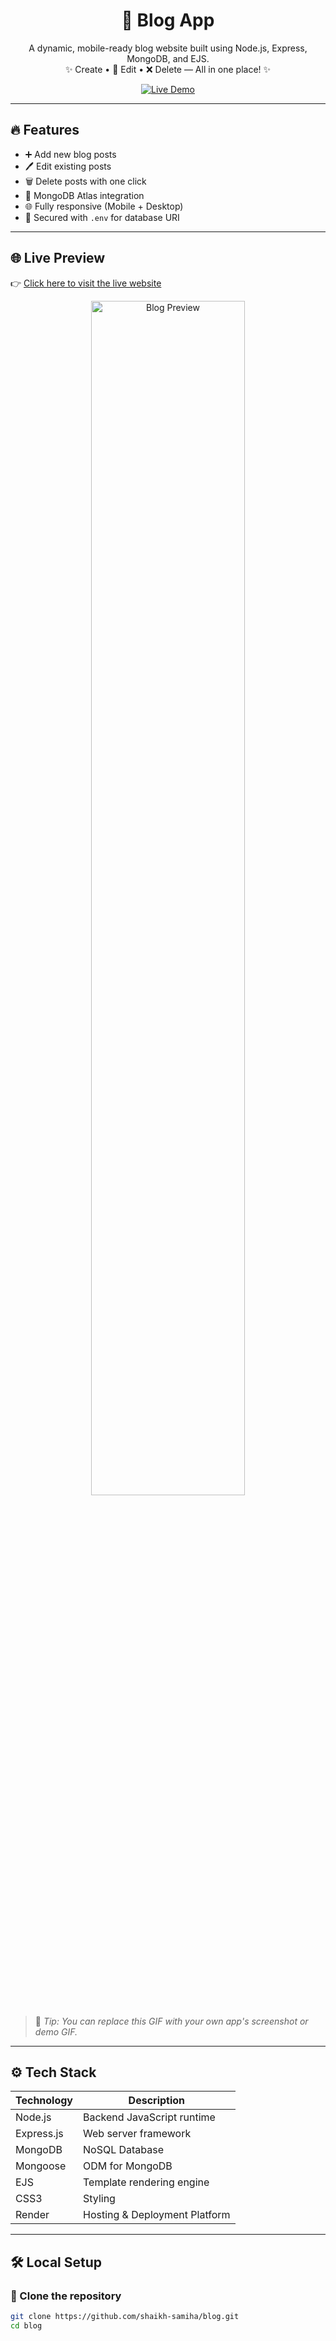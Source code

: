 <h1 align="center">📝 Blog App</h1>

<p align="center">
  A dynamic, mobile-ready blog website built using Node.js, Express, MongoDB, and EJS.<br>
  ✨ Create • 📝 Edit • ❌ Delete — All in one place! ✨
</p>

<p align="center">
  <a href="https://blog-yn5n.onrender.com/" target="_blank">
    <img src="https://img.shields.io/badge/Live-Demo-green?style=for-the-badge&logo=render" alt="Live Demo"/>
  </a>
</p>

---

## 🔥 Features

- ➕ Add new blog posts
- 🖊️ Edit existing posts
- 🗑️ Delete posts with one click
- 💾 MongoDB Atlas integration
- 🌐 Fully responsive (Mobile + Desktop)
- 🔐 Secured with `.env` for database URI

---

## 🌐 Live Preview

👉 [Click here to visit the live website](https://blog-yn5n.onrender.com/)

<p align="center">
  <img src="https://i.gifer.com/7efs.gif" width="70%" alt="Blog Preview"/>
</p>

> 📝 *Tip: You can replace this GIF with your own app's screenshot or demo GIF.*

---

## ⚙️ Tech Stack

| Technology     | Description                     |
|----------------|---------------------------------|
| Node.js        | Backend JavaScript runtime      |
| Express.js     | Web server framework            |
| MongoDB        | NoSQL Database                  |
| Mongoose       | ODM for MongoDB                 |
| EJS            | Template rendering engine       |
| CSS3           | Styling                         |
| Render         | Hosting & Deployment Platform   |

---

## 🛠️ Local Setup

### 🔽 Clone the repository

```bash
git clone https://github.com/shaikh-samiha/blog.git
cd blog
